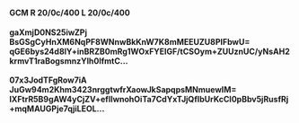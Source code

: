 #### GCM R 20/0c/400 L 20/0c/400
**gaXmjD0NS25iwZPj**<br/>**BsGSgCyHnXM6NqPF8WNnwBkKnW7K8mMEEUZU8PIFbwU=**<br/>**qGE6bys24d8lY+inBRZB0mRg1WOxFYElGF/tCSOym+ZUUznUC/yNsAH2krmvT1raBogsmnzYlh0lfmtC...**<br/><br/>
**07x3JodTFgRow7iA**<br/>**JuGw94m2Khm3423nrggtwfrXaowJkSapqpsMNmuewIM=**<br/>**lXFtrR5B9gAW4yCjZV+eflIwnohOiTa7CdYxTJjQfIbUrKcCl0pBbv5jRusfRj+mqMAUGPje7qjiLEOL...**